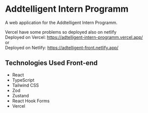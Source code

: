 # Addtelligent Intern Programm

A web application for the Addtelligent Intern Programm.

Vercel have some problems so deployed also on netlify <br>
Deployed on Vercel: https://adtelligent-intern-programm.vercel.app/<br>
or<br>
Deployed on Netlify: https://adtelligent-front.netlify.app/<br>

## Technologies Used Front-end

* React
* TypeScript
* Tailwind CSS
* Zod
* Zustand
* React Hook Forms
* Vercel




